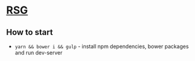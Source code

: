 # [RSG](http://rsg-dev.surge.sh/)

## How to start
* `yarn && bower i && gulp` - install npm dependencies, bower packages and run dev-server
